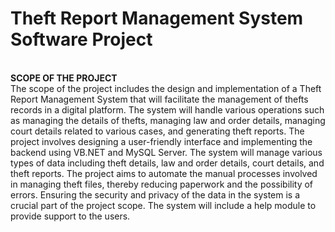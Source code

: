 <h1>Theft Report Management System Software Project</h1>

<br>
<b> SCOPE OF THE PROJECT </b>
<br>
 The scope of the project includes the design and implementation of a Theft Report 
Management System that will facilitate the management of thefts records in a digital platform. 
The system will handle various operations such as managing the details of thefts, managing 
law and order details, managing court details related to various cases, and generating theft 
reports. The project involves designing a user-friendly interface and implementing the backend 
using VB.NET and MySQL Server. The system will manage various types of data including 
theft details, law and order details, court details, and theft reports. The project aims to automate 
the manual processes involved in managing theft files, thereby reducing paperwork and the 
possibility of errors. Ensuring the security and privacy of the data in the system is a crucial part 
of the project scope. The system will include a help module to provide support to the users. 
